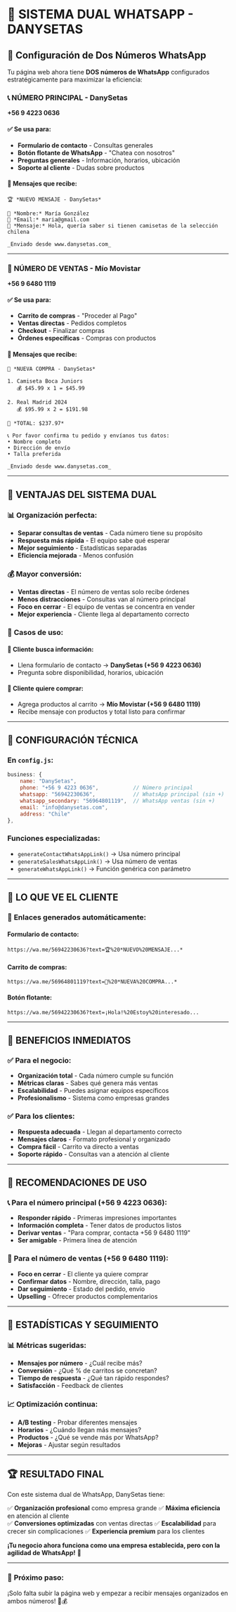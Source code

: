 # 📱 SISTEMA DUAL WHATSAPP - DANYSETAS

## 🎯 Configuración de Dos Números WhatsApp

Tu página web ahora tiene **DOS números de WhatsApp** configurados estratégicamente para maximizar la eficiencia:

### 📞 **NÚMERO PRINCIPAL - DanySetas**
**+56 9 4223 0636**

#### ✅ **Se usa para:**
- **Formulario de contacto** - Consultas generales
- **Botón flotante de WhatsApp** - "Chatea con nosotros"
- **Preguntas generales** - Información, horarios, ubicación
- **Soporte al cliente** - Dudas sobre productos

#### 💬 **Mensajes que recibe:**
```
🏆 *NUEVO MENSAJE - DanySetas*

👤 *Nombre:* María González
📧 *Email:* maria@gmail.com
💬 *Mensaje:* Hola, quería saber si tienen camisetas de la selección chilena

_Enviado desde www.danysetas.com_
```

---

### 🛒 **NÚMERO DE VENTAS - Mío Movistar**
**+56 9 6480 1119**

#### ✅ **Se usa para:**
- **Carrito de compras** - "Proceder al Pago"
- **Ventas directas** - Pedidos completos
- **Checkout** - Finalizar compras
- **Órdenes específicas** - Compras con productos

#### 💬 **Mensajes que recibe:**
```
🛒 *NUEVA COMPRA - DanySetas*

1. Camiseta Boca Juniors
   💰 $45.99 x 1 = $45.99

2. Real Madrid 2024
   💰 $95.99 x 2 = $191.98

💸 *TOTAL: $237.97*

📞 Por favor confirma tu pedido y envíanos tus datos:
• Nombre completo
• Dirección de envío
• Talla preferida

_Enviado desde www.danysetas.com_
```

---

## 🚀 **VENTAJAS DEL SISTEMA DUAL**

### 📊 **Organización perfecta:**
- **Separar consultas de ventas** - Cada número tiene su propósito
- **Respuesta más rápida** - El equipo sabe qué esperar
- **Mejor seguimiento** - Estadísticas separadas
- **Eficiencia mejorada** - Menos confusión

### 💰 **Mayor conversión:**
- **Ventas directas** - El número de ventas solo recibe órdenes
- **Menos distracciones** - Consultas van al número principal
- **Foco en cerrar** - El equipo de ventas se concentra en vender
- **Mejor experiencia** - Cliente llega al departamento correcto

### 🎯 **Casos de uso:**

#### 👤 **Cliente busca información:**
- Llena formulario de contacto → **DanySetas (+56 9 4223 0636)**
- Pregunta sobre disponibilidad, horarios, ubicación

#### 🛒 **Cliente quiere comprar:**
- Agrega productos al carrito → **Mío Movistar (+56 9 6480 1119)**
- Recibe mensaje con productos y total listo para confirmar

---

## 🔧 **CONFIGURACIÓN TÉCNICA**

### En `config.js`:
```javascript
business: {
    name: "DanySetas",
    phone: "+56 9 4223 0636",           // Número principal
    whatsapp: "56942230636",            // WhatsApp principal (sin +)
    whatsapp_secondary: "56964801119",  // WhatsApp ventas (sin +)
    email: "info@danysetas.com",
    address: "Chile"
},
```

### Funciones especializadas:
- `generateContactWhatsAppLink()` → Usa número principal
- `generateSalesWhatsAppLink()` → Usa número de ventas
- `generateWhatsAppLink()` → Función genérica con parámetro

---

## 📱 **LO QUE VE EL CLIENTE**

### 🔗 **Enlaces generados automáticamente:**

#### Formulario de contacto:
```
https://wa.me/56942230636?text=🏆%20*NUEVO%20MENSAJE...*
```

#### Carrito de compras:
```
https://wa.me/56964801119?text=🛒%20*NUEVA%20COMPRA...*
```

#### Botón flotante:
```
https://wa.me/56942230636?text=¡Hola!%20Estoy%20interesado...
```

---

## 🎊 **BENEFICIOS INMEDIATOS**

### ✅ **Para el negocio:**
- **Organización total** - Cada número cumple su función
- **Métricas claras** - Sabes qué genera más ventas
- **Escalabilidad** - Puedes asignar equipos específicos
- **Profesionalismo** - Sistema como empresas grandes

### ✅ **Para los clientes:**
- **Respuesta adecuada** - Llegan al departamento correcto
- **Mensajes claros** - Formato profesional y organizado
- **Compra fácil** - Carrito va directo a ventas
- **Soporte rápido** - Consultas van a atención al cliente

---

## 🎯 **RECOMENDACIONES DE USO**

### 📞 **Para el número principal (+56 9 4223 0636):**
- **Responder rápido** - Primeras impresiones importantes
- **Información completa** - Tener datos de productos listos
- **Derivar ventas** - "Para comprar, contacta +56 9 6480 1119"
- **Ser amigable** - Primera línea de atención

### 🛒 **Para el número de ventas (+56 9 6480 1119):**
- **Foco en cerrar** - El cliente ya quiere comprar
- **Confirmar datos** - Nombre, dirección, talla, pago
- **Dar seguimiento** - Estado del pedido, envío
- **Upselling** - Ofrecer productos complementarios

---

## 🚀 **ESTADÍSTICAS Y SEGUIMIENTO**

### 📊 **Métricas sugeridas:**
- **Mensajes por número** - ¿Cuál recibe más?
- **Conversión** - ¿Qué % de carritos se concretan?
- **Tiempo de respuesta** - ¿Qué tan rápido respondes?
- **Satisfacción** - Feedback de clientes

### 📈 **Optimización continua:**
- **A/B testing** - Probar diferentes mensajes
- **Horarios** - ¿Cuándo llegan más mensajes?
- **Productos** - ¿Qué se vende más por WhatsApp?
- **Mejoras** - Ajustar según resultados

---

## 🏆 **RESULTADO FINAL**

Con este sistema dual de WhatsApp, DanySetas tiene:

✅ **Organización profesional** como empresa grande
✅ **Máxima eficiencia** en atención al cliente  
✅ **Conversiones optimizadas** con ventas directas
✅ **Escalabilidad** para crecer sin complicaciones
✅ **Experiencia premium** para los clientes

**¡Tu negocio ahora funciona como una empresa establecida, pero con la agilidad de WhatsApp!** 🚀

---

### 🎯 **Próximo paso:**
¡Solo falta subir la página web y empezar a recibir mensajes organizados en ambos números! 📱💰